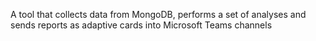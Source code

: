 A tool that collects data from MongoDB, performs a set of analyses and sends reports as adaptive cards into Microsoft Teams channels

